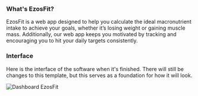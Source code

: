 ### What's EzosFit?
EzosFit is a web app designed to help you calculate the ideal macronutrient intake to achieve your goals, whether it’s losing weight or gaining muscle mass. Additionally, our web app keeps you motivated by tracking and encouraging you to hit your daily targets consistently.

### Interface
Here is the interface of the software when it's finished. There will still be changes to this template, but this serves as a foundation for how it will look.

![Dashboard EzosFit](https://github.com/user-attachments/assets/058285be-cf35-412d-a427-7fd05416fbdf)
